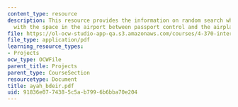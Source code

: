 ```yaml
---
content_type: resource
description: This resource provides the information on random search which is concerned
  with the space in the airport between passport control and the airplane terminal.
file: https://ol-ocw-studio-app-qa.s3.amazonaws.com/courses/4-370-interrogative-design-workshop-fall-2005/91836e0774385c5ab7996b6bba70e204_ayah_bdeir.pdf
file_type: application/pdf
learning_resource_types:
- Projects
ocw_type: OCWFile
parent_title: Projects
parent_type: CourseSection
resourcetype: Document
title: ayah_bdeir.pdf
uid: 91836e07-7438-5c5a-b799-6b6bba70e204
---
```

